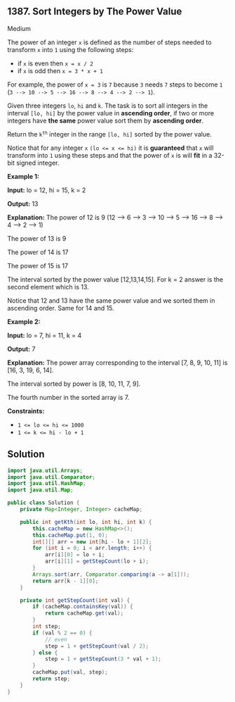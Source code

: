 ## 1387\. Sort Integers by The Power Value

Medium

The power of an integer `x` is defined as the number of steps needed to transform `x` into `1` using the following steps:

*   if `x` is even then `x = x / 2`
*   if `x` is odd then `x = 3 * x + 1`

For example, the power of `x = 3` is `7` because `3` needs `7` steps to become `1` (`3 --> 10 --> 5 --> 16 --> 8 --> 4 --> 2 --> 1`).

Given three integers `lo`, `hi` and `k`. The task is to sort all integers in the interval `[lo, hi]` by the power value in **ascending order**, if two or more integers have **the same** power value sort them by **ascending order**.

Return the <code>k<sup>th</sup></code> integer in the range `[lo, hi]` sorted by the power value.

Notice that for any integer `x` `(lo <= x <= hi)` it is **guaranteed** that `x` will transform into `1` using these steps and that the power of `x` is will **fit** in a 32-bit signed integer.

**Example 1:**

**Input:** lo = 12, hi = 15, k = 2

**Output:** 13

**Explanation:** The power of 12 is 9 (12 --> 6 --> 3 --> 10 --> 5 --> 16 --> 8 --> 4 --> 2 --> 1)

The power of 13 is 9

The power of 14 is 17

The power of 15 is 17

The interval sorted by the power value [12,13,14,15]. For k = 2 answer is the second element which is 13.

Notice that 12 and 13 have the same power value and we sorted them in ascending order. Same for 14 and 15.

**Example 2:**

**Input:** lo = 7, hi = 11, k = 4

**Output:** 7

**Explanation:** The power array corresponding to the interval [7, 8, 9, 10, 11] is [16, 3, 19, 6, 14].

The interval sorted by power is [8, 10, 11, 7, 9].

The fourth number in the sorted array is 7.

**Constraints:**

*   `1 <= lo <= hi <= 1000`
*   `1 <= k <= hi - lo + 1`

## Solution

```java
import java.util.Arrays;
import java.util.Comparator;
import java.util.HashMap;
import java.util.Map;

public class Solution {
    private Map<Integer, Integer> cacheMap;

    public int getKth(int lo, int hi, int k) {
        this.cacheMap = new HashMap<>();
        this.cacheMap.put(1, 0);
        int[][] arr = new int[hi - lo + 1][2];
        for (int i = 0; i < arr.length; i++) {
            arr[i][0] = lo + i;
            arr[i][1] = getStepCount(lo + i);
        }
        Arrays.sort(arr, Comparator.comparing(a -> a[1]));
        return arr[k - 1][0];
    }

    private int getStepCount(int val) {
        if (cacheMap.containsKey(val)) {
            return cacheMap.get(val);
        }
        int step;
        if (val % 2 == 0) {
            // even
            step = 1 + getStepCount(val / 2);
        } else {
            step = 1 + getStepCount(3 * val + 1);
        }
        cacheMap.put(val, step);
        return step;
    }
}
```